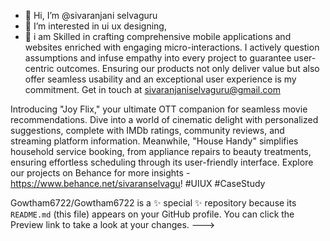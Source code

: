 - 👋 Hi, I’m @sivaranjani selvaguru
- 👀 I’m interested in ui ux designing,
- 🌱 i am Skilled in crafting comprehensive mobile applications and websites enriched with engaging micro-interactions. I actively question assumptions and infuse empathy into every project to guarantee user-centric outcomes. Ensuring our products not only deliver value but also offer seamless usability and an exceptional user experience is my commitment. Get in touch at sivaranjaniselvaguru@gmail.com

Introducing "Joy Flix," your ultimate OTT companion for seamless movie recommendations. Dive into a world of cinematic delight with personalized suggestions, complete with IMDb ratings, community reviews, and streaming platform information. Meanwhile, "House Handy" simplifies household service booking, from appliance repairs to beauty treatments, ensuring effortless scheduling through its user-friendly interface. Explore our projects on Behance for more insights - https://www.behance.net/sivaranselvagu! #UIUX #CaseStudy 

Gowtham6722/Gowtham6722 is a ✨ special ✨ repository because its `README.md` (this file) appears on your GitHub profile.
You can click the Preview link to take a look at your changes.
--->
